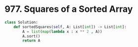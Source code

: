 # 977. Squares of a Sorted Array

```python
class Solution:
    def sortedSquares(self, A: List[int]) -> List[int]:
        A = list(map(lambda x : x ** 2 , A))
        A.sort()
        return A
```



